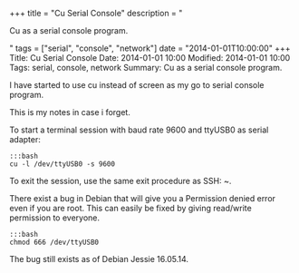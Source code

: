 +++
title = "Cu Serial Console"
description = "<p>Cu as a serial console program.</p>"
tags = ["serial", "console", "network"]
date = "2014-01-01T10:00:00"
+++
Title: Cu Serial Console
Date: 2014-01-01 10:00
Modified: 2014-01-01 10:00
Tags: serial, console, network
Summary: Cu as a serial console program.

I have started to use cu instead of screen as my go to serial console program.

This is my notes in case i forget.

To start a terminal session with baud rate 9600 and ttyUSB0 as serial adapter:

    :::bash
    cu -l /dev/ttyUSB0 -s 9600

To exit the session, use the same exit procedure as SSH: <Enter> ~. <Enter>

There exist a bug in Debian that will give you a Permission denied error even if you are root.
This can easily be fixed by giving read/write permission to everyone.

    :::bash
    chmod 666 /dev/ttyUSB0

The bug still exists as of Debian Jessie 16.05.14.


